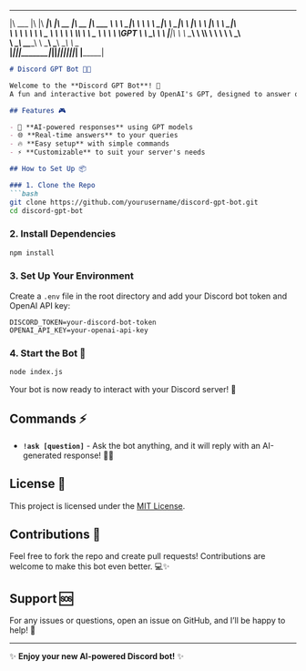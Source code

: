  ________  ___  ________  ________  ________  ________  ________  
|\   ___ \|\  \|\   ____\|\   ____\|\   __  \|\   __  \|\   ___ \ 
\ \  \_|\ \ \  \ \  \___|\ \  \___|\ \  \|\  \ \  \|\  \ \  \_|\ \
 \ \  \ \\ \ \  \ \_____  \ \  \    \ \  \\\  \ \   _  _\ \  \ \\ \GPT
  \ \  \_\\ \ \  \|____|\  \ \  \____\ \  \\\  \ \  \\  \\ \  \_\\ \
   \ \_______\ \__\____\_\  \ \_______\ \_______\ \__\\ _\\ \_______\
    \|_______|\|__|\_________\|_______|\|_______|\|__|\|__|\|_______|
                  \|_________|

                                                                                                                                                                                            
```markdown
# Discord GPT Bot 🚀🤖

Welcome to the **Discord GPT Bot**! 🎉  
A fun and interactive bot powered by OpenAI's GPT, designed to answer questions and engage with users on your Discord server. Whether you're asking random trivia or diving deep into a topic, this bot will provide insightful and creative responses. 🌟

## Features 🎮

- 🤖 **AI-powered responses** using GPT models
- 🌐 **Real-time answers** to your queries
- 🔥 **Easy setup** with simple commands
- ⚡️ **Customizable** to suit your server's needs

## How to Set Up 📦

### 1. Clone the Repo
```bash
git clone https://github.com/yourusername/discord-gpt-bot.git
cd discord-gpt-bot
```

### 2. Install Dependencies
```bash
npm install
```

### 3. Set Up Your Environment
Create a `.env` file in the root directory and add your Discord bot token and OpenAI API key:
```env
DISCORD_TOKEN=your-discord-bot-token
OPENAI_API_KEY=your-openai-api-key
```

### 4. Start the Bot 🚀
```bash
node index.js
```

Your bot is now ready to interact with your Discord server! 🎉

## Commands ⚡️

- **`!ask [question]`** - Ask the bot anything, and it will reply with an AI-generated response! 🤔💬

## License 📝

This project is licensed under the [MIT License](LICENSE).

## Contributions 🤝

Feel free to fork the repo and create pull requests! Contributions are welcome to make this bot even better. 💻✨

## Support 🆘

For any issues or questions, open an issue on GitHub, and I’ll be happy to help! 🙌

---

✨ **Enjoy your new AI-powered Discord bot!** ✨
```
